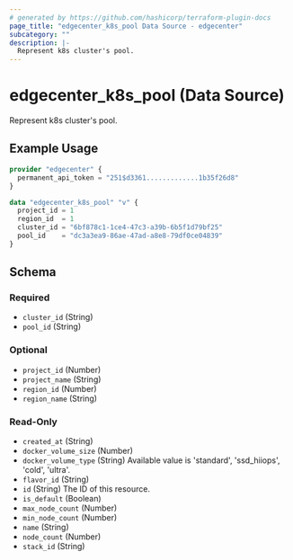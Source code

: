 ```yaml
---
# generated by https://github.com/hashicorp/terraform-plugin-docs
page_title: "edgecenter_k8s_pool Data Source - edgecenter"
subcategory: ""
description: |-
  Represent k8s cluster's pool.
---
```


# edgecenter_k8s_pool (Data Source)

Represent k8s cluster's pool.

## Example Usage

```terraform
provider "edgecenter" {
  permanent_api_token = "251$d3361.............1b35f26d8"
}

data "edgecenter_k8s_pool" "v" {
  project_id = 1
  region_id  = 1
  cluster_id = "6bf878c1-1ce4-47c3-a39b-6b5f1d79bf25"
  pool_id    = "dc3a3ea9-86ae-47ad-a8e8-79df0ce04839"
}
```

<!-- schema generated by tfplugindocs -->
## Schema

### Required

- `cluster_id` (String)
- `pool_id` (String)

### Optional

- `project_id` (Number)
- `project_name` (String)
- `region_id` (Number)
- `region_name` (String)

### Read-Only

- `created_at` (String)
- `docker_volume_size` (Number)
- `docker_volume_type` (String) Available value is 'standard', 'ssd_hiiops', 'cold', 'ultra'.
- `flavor_id` (String)
- `id` (String) The ID of this resource.
- `is_default` (Boolean)
- `max_node_count` (Number)
- `min_node_count` (Number)
- `name` (String)
- `node_count` (Number)
- `stack_id` (String)


